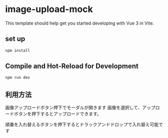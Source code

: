 # image-upload-mock

This template should help get you started developing with Vue 3 in Vite.

## set up

```sh
npm install
```

## Compile and Hot-Reload for Development

```sh
npm run dev
```

## 利用方法
画像アップロードボタン押下でモーダルが開きます
画像を選択して、アップロードボタンを押下するとアップロードできます。

順番を入れ替えるボタンを押下するとドラックアンドドロップで入れ替え可能です
